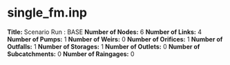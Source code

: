 # single_fm.inp
**Title:** Scenario Run :  BASE
**Number of Nodes:** 6
**Number of Links:** 4
**Number of Pumps:** 1
**Number of Weirs:** 0
**Number of Orifices:** 1
**Number of Outfalls:** 1
**Number of Storages:** 1
**Number of Outlets:** 0
**Number of Subcatchments:** 0
**Number of Raingages:** 0
